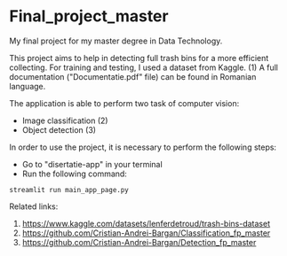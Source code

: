 # Final_project_master
My final project for my master degree in Data Technology.

This project aims to help in detecting full trash bins for a more efficient collecting. For training and testing, I used a dataset from Kaggle. (1)
A full documentation ("Documentatie.pdf" file) can be found in Romanian language.

The application is able to perform two task of computer vision:
- Image classification (2)
- Object detection (3)

In order to use the project, it is necessary to perform the following steps:
- Go to "disertatie-app" in your terminal
- Run the following command:
```
streamlit run main_app_page.py
```

Related links:
1. https://www.kaggle.com/datasets/lenferdetroud/trash-bins-dataset
2. https://github.com/Cristian-Andrei-Bargan/Classification_fp_master
3. https://github.com/Cristian-Andrei-Bargan/Detection_fp_master